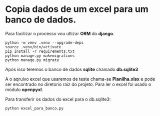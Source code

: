 # Copia dados de um excel para um banco de dados.

Para facilizar o processo vou utlizar **ORM** do **django**. 

```console
python -m venv .venv --upgrade-deps
source .venv/bin/activate
pip install -r requirements.txt
python manage.py makemigrations
python manage.py migrate
```

Após isso teremos o banco de dados **sqlite** chamado **db.sqlite3**

A o aqruivo excel que usaremos de teste chama-se **Planilha.xlsx** e pode ser encontrado no diretorio raiz do projeto. Para ler o excel foi usado o módulo
**openpyxl**.

Para transferir os dados do excel para o db.sqlite3:

```console
python excel_para_banco.py
```
